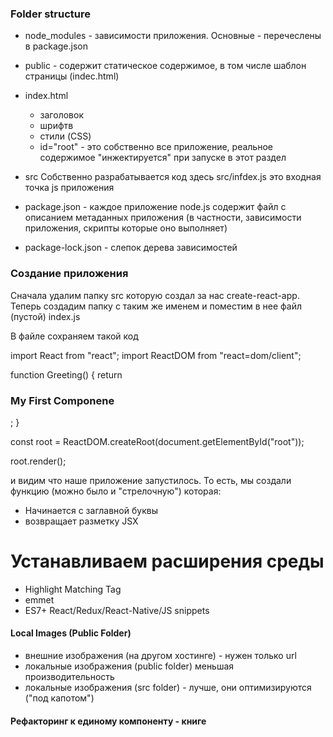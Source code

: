 ### Folder structure

- node_modules - зависимости приложения. Основные - перечеслены в package.json

- public - содержит статическое содержимое, в том числе шаблон страницы (indec.html)

- index.html

  - заголовок
  - шрифтв
  - стили (CSS)
  - id="root" - это собственно все приложение, реальное содержимое "инжектируется" при запуске в этот раздел

- src Собственно разрабатывается код здесь src/infdex.js это входная точка js приложения

- package.json - каждое приложение node.js содержит файл с описанием метаданных приложения (в частности, зависимости приложения, скрипты которые оно выполняет)

- package-lock.json - слепок дерева зависимостей

### Создание приложения

Сначала удалим папку src которую создал за нас create-react-app. Теперь создадим папку с таким же именем и поместим в нее
файл (пустой) index.js

В файле сохраняем такой код

import React from "react";
import ReactDOM from "react=dom/client";

function Greeting() {
return <h3>My First Componene</h3>;
}

const root = ReactDOM.createRoot(document.getElementById("root"));

root.render(<Greeting />);

и видим что наше приложение запустилось. То есть, мы создали функцию (можно было и "стрелочную") которая:

- Начинается с заглавной буквы
- возвращает разметку JSX

# Устанавливаем расширения среды

- Highlight Matching Tag
- emmet
- ES7+ React/Redux/React-Native/JS snippets

#### Local Images (Public Folder)

- внешние изображения (на другом хостинге) - нужен только url
- локальные изображения (public folder) меньшая производительность
- локальные изображения (src folder) - лучше, они оптимизируются ("под капотом")

#### Рефакторинг к единому компоненту - книге
